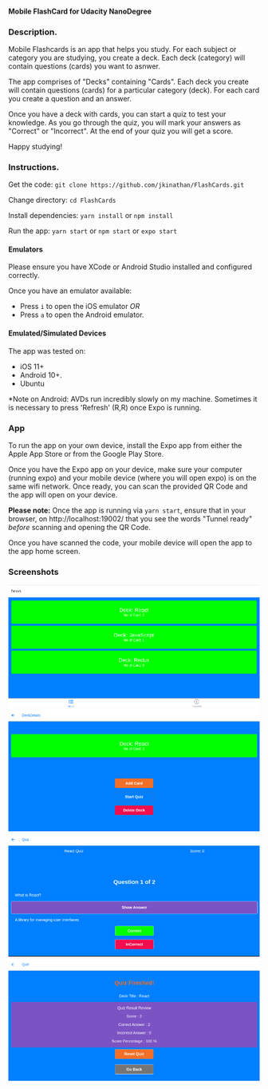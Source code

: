 #### Mobile FlashCard for Udacity NanoDegree
### Description. 

Mobile Flashcards is an app that helps you study. For each subject or category you are studying, you create a deck. Each deck (category) will contain questions (cards) you want to asnwer. 

The app comprises of "Decks" containing "Cards". Each deck you create will contain questions (cards) for a particular category (deck). For each card you create a question and an answer. 

Once you have a deck with cards, you can start a quiz to test your knowledge. As you go through the quiz, you will mark your answers as "Correct" or "Incorrect". At the end of your quiz you will get a score. 

Happy studying!

### Instructions. 

Get the code: 
`git clone https://github.com/jkinathan/FlashCards.git`

Change directory: 
`cd FlashCards` 

Install dependencies:
`yarn install` or `npm install`

Run the app: 
`yarn start` or `npm start` or `expo start`

#### Emulators

Please ensure you have XCode or Android Studio installed and configured correctly. 

Once you have an emulator available: 

* Press `i` to open the iOS emulator *OR*
* Press `a` to open the Android emulator.

#### Emulated/Simulated Devices 

The app was tested on: 

- iOS 11+
- Android 10+.
- Ubuntu 

*Note on Android: AVDs run incredibly slowly on my machine. Sometimes it is necessary to press 'Refresh' (R,R) once Expo is running. 

### App 

To run the app on your own device, install the Expo app from either the Apple App Store or from the Google Play Store. 

Once you have the Expo app on  your device, make sure your computer (running expo) and your mobile device (where you will open expo) is on the same wifi network. Once ready, you can scan the provided QR Code and the app will open on your device. 

**Please note:** Once the app is running via `yarn start`, ensure that in your browser, on http://localhost:19002/ that you see the words "Tunnel ready" *before* scanning and opening the QR Code. 

Once you have scanned the code, your mobile device will open the app to the app home screen. 

### Screenshots
![app](Screenshots/Screen1.png)
![app](Screenshots/Screen2.png)
![app](Screenshots/Screen3.png)
![app](Screenshots/Screen4.png)

